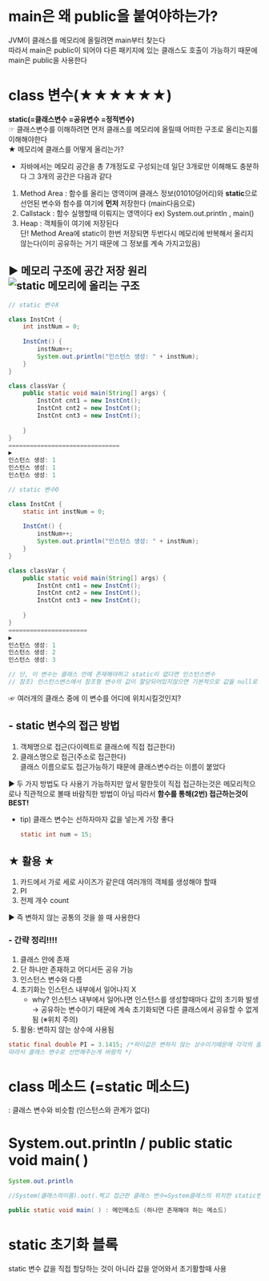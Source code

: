 # main은 왜 public을 붙여야하는가?
JVM이 클래스를 메모리에 올릴려면 main부터 찾는다 <br>
따라서 main은 public이 되어야 다른 패키지에 있는 클래스도 호출이 가능하기 때문에 main은 public을 사용한다

# **class 변수(★★★★★★)** 
**static(=클래스변수 =공유변수 =정적변수)** <br>
☞ 클래스변수를 이해하려면 먼저 클래스를 메모리에 올릴때 어떠한 구조로 올리는지를 이해해야한다 <br>
★ 메모리에 클래스를 어떻게 올리는가?
  - 자바에서는 메모리 공간을 총 7개정도로 구성되는데 일단 3개로만 이해해도 충분하다 그 3개의 공간은 다음과 같다 <br>
  1. Method Area : 함수를 올리는 영역이며 클래스 정보(01010덩어리)와 **static**으로 선언된 변수와 함수를 여기에 **먼저** 저장한다 (main다음으로)
  2. Callstack : 함수 실행할때 이뤄지는 영역이다 ex) System.out.println , main()
  3. Heap : 객체들이 여기에 저장된다 <br>
  단! Method Area에 static이 한번 저장되면 두번다시 메모리에 반복해서 올리지 않는다(이미 공유하는 거기 때문에 그 정보를 계속 가지고있음)

▶ 메모리 구조에 공간 저장 원리
![static 메모리에 올리는 구조](https://user-images.githubusercontent.com/74290204/101135246-e60ea300-364e-11eb-81c2-8da53070a81e.PNG)
---

```java
// static 변수X

class InstCnt {
	int instNum = 0;
	
	InstCnt() {
		instNum++;
		System.out.println("인스턴스 생성: " + instNum);
	}
}

class classVar {
	public static void main(String[] args) {
		InstCnt cnt1 = new InstCnt();
		InstCnt cnt2 = new InstCnt();
		InstCnt cnt3 = new InstCnt();
		
	}  
} 
===============================
▶ 
인스턴스 생성: 1
인스턴스 생성: 1
인스턴스 생성: 1
```
```java
// static 변수O

class InstCnt {
	static int instNum = 0;
	
	InstCnt() {
		instNum++;
		System.out.println("인스턴스 생성: " + instNum);
	}
}

class classVar {
	public static void main(String[] args) {
		InstCnt cnt1 = new InstCnt();
		InstCnt cnt2 = new InstCnt();
		InstCnt cnt3 = new InstCnt();
		
	}
} 
======================
▶ 
인스턴스 생성: 1
인스턴스 생성: 2
인스턴스 생성: 3

// 단, 이 변수는 클래스 안에 존재해야하고 static이 없다면 인스턴스변수
// 참조) 인스턴스변스에서 참조형 변수의 값이 할당되어있지않으면 기본적으로 값을 null로 잡는다 int 는 0으로 초기화
```
☞ 여러개의 클래스 중에 이 변수를 어디에 위치시킬것인지?

## - static 변수의 접근 방법
1. 객체명으로 접근(다이렉트로 클래스에 직접 접근한다)
2. 클래스명으로 접근(주소로 접근한다) <br>
클래스 이름으로도 접근가능하기 때문에 클래스변수라는 이름이 붙었다 <br>

▶ 두 가지 방법도 다 사용기 가능하지만 앞서 말한듯이 직접 접근하는것은 메모리적으로나 직관적으로 볼때 바람직한 방법이 아님 따라서 **함수를 통해(2번) 접근하는것이 BEST!**

- tip) 클래스 변수는 선하자마자 값을 넣는게 가장 좋다

   ```java
   static int num = 15;
   ```
## ★ 활용 ★
1. 카드에서 가로 세로 사이즈가 같은데 여러개의 객체를 생성해야 할때
2. PI
3. 전제 개수 count <br>

▶ 즉 변하지 않는 공통의 것을 쓸 때 사용한다

### - 간략 정리!!!!
1. 클래스 안에 존재
2. 단 하나만 존재하고 어디서든 공유 가능
3. 인스턴스 변수와 다름
4. 초기화는 인스턴스 내부에서 일어나지 X
   - why? 인스턴스 내부에서 일어나면 인스턴스를 생성할때마다 값의 초기화 발생 <br> 
   → 공유하는 변수이기 때문에 계속 초기화되면 다른 클래스에서 공유할 수 없게 됨 (※위치 주의)
5. 활용: 변하지 않는 상수에 사용됨 
```java
static final double PI = 3.1415; /*파이값은 변하지 않는 상수이기때문에 각각의 클래스의 변수가 필요하지 않다
따라서 클래스 변수로 선언해주는게 바람직 */
```

# class 메소드 (=static 메소드)
: 클래스 변수와 비슷함 (인스턴스와 관계가 없다)

#  System.out.println / public static void main( )
```java
System.out.println

//System(클래스의이름).out(.찍고 접근한 클래스 변수=System클래스의 위치한 static변수).println(.찍고 메소드 호출)
```
```java
public static void main( ) : 메인메소드 (하나만 존재해야 하는 메소드)
```

# static 초기화 블록
static 변수 값을 직접 할당하는 것이 아니라 값을 얻어와서 초기활할때 사용
